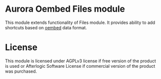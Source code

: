 # Aurora Oembed Files module
This module extends functionality of Files module.
It provides ability to add shortcuts based on [oembed](http://oembed.com/) data format.

# License
This module is licensed under AGPLv3 license if free version of the product is used or Afterlogic Software License if commercial version of the product was purchased.